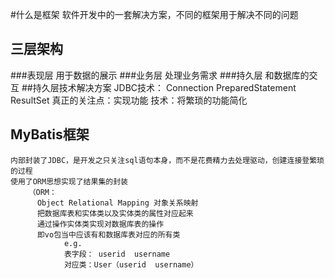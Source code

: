 #什么是框架
    软件开发中的一套解决方案，不同的框架用于解决不同的问题
## 三层架构
  ###表现层
    用于数据的展示
  ###业务层
    处理业务需求
  ###持久层
    和数据库的交互
##持久层技术解决方案
    JDBC技术：
        Connection
        PreparedStatement
        ResultSet
    真正的关注点：实现功能
    技术：将繁琐的功能简化
## MyBatis框架
    内部封装了JDBC，是开发之只关注sql语句本身，而不是花费精力去处理驱动，创建连接登繁琐的过程
    使用了ORM思想实现了结果集的封装
        （ORM：
          Object Relational Mapping 对象关系映射
          把数据库表和实体类以及实体类的属性对应起来
          通过操作实体类实现对数据库表的操作
          即vo包当中应该有和数据库表对应的所有类
                e.g.
                表字段： userid  username
                对应类：User（userid  username）